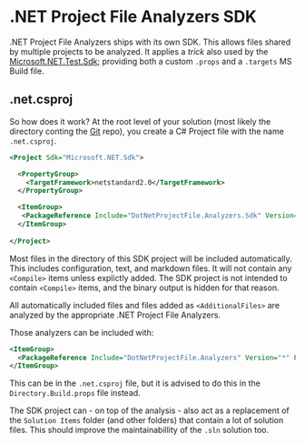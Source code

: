 # .NET Project File Analyzers SDK
.NET Project File Analyzers ships with its own SDK. This allows files shared by
multiple projects to be analyzed. It applies a *trick* also used by the
[Microsoft.NET.Test.Sdk](https://www.nuget.org/packages/Microsoft.NET.Test.Sdk);
providing both a custom `.props` and a `.targets` MS Build file.

## .net.csproj
So how does it work? At the root level of your solution (most likely the
directory conting the [Git](https://en.wikipedia.org/wiki/Git) repo), you
 create a C# Project file with the name `.net.csproj`.

``` xml
<Project Sdk="Microsoft.NET.Sdk">

  <PropertyGroup>
    <TargetFramework>netstandard2.0</TargetFramework>
  </PropertyGroup>

  <ItemGroup>
   <PackageReference Include="DotNetProjectFile.Analyzers.Sdk" Version="*" PrivateAssets="all" />
  </ItemGroup>
  
</Project>
```

Most files in the directory of this SDK project will be included automatically.
This includes configuration, text, and markdown files. It will not contain any
`<Compile>` items unless explictly added. The SDK project is not intended to
contain `<Compile>` items, and the binary output is hidden for that reason.

All automatically included files and files added as `<AdditionalFiles>` are
analyzed by the appropriate .NET Project File Analyzers.

Those analyzers can be included with:

``` xml
<ItemGroup>
  <PackageReference Include="DotNetProjectFile.Analyzers" Version="*" PrivateAssets="all" />
</ItemGroup>
```

This can be in the `.net.csproj` file, but it is advised to do this in the
 `Directory.Build.props` file instead.

The SDK project can - on top of the analysis - also act as a replacement of
the `Solution Items` folder (and other folders) that contain a lot of
solution files. This should improve the maintainabillity of the `.sln`
solution too.

